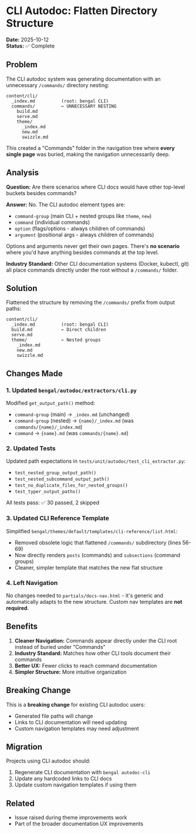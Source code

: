 # CLI Autodoc: Flatten Directory Structure

**Date:** 2025-10-12  
**Status:** ✅ Complete

## Problem

The CLI autodoc system was generating documentation with an unnecessary `/commands/` directory nesting:

```
content/cli/
  _index.md          (root: bengal CLI)
  commands/          ← UNNECESSARY NESTING
    build.md
    serve.md
    theme/
      _index.md
      new.md
      swizzle.md
```

This created a "Commands" folder in the navigation tree where **every single page** was buried, making the navigation unnecessarily deep.

## Analysis

**Question:** Are there scenarios where CLI docs would have other top-level buckets besides commands?

**Answer:** No. The CLI autodoc element types are:
- `command-group` (main CLI + nested groups like `theme`, `new`)
- `command` (individual commands)
- `option` (flags/options - always children of commands)
- `argument` (positional args - always children of commands)

Options and arguments never get their own pages. There's **no scenario** where you'd have anything besides commands at the top level.

**Industry Standard:** Other CLI documentation systems (Docker, kubectl, git) all place commands directly under the root without a `/commands/` folder.

## Solution

Flattened the structure by removing the `/commands/` prefix from output paths:

```
content/cli/
  _index.md          (root: bengal CLI)
  build.md           ← Direct children
  serve.md
  theme/             ← Nested groups
    _index.md
    new.md
    swizzle.md
```

## Changes Made

### 1. Updated `bengal/autodoc/extractors/cli.py`
Modified `get_output_path()` method:
- `command-group` (main) → `_index.md` (unchanged)
- `command-group` (nested) → `{name}/_index.md` (was `commands/{name}/_index.md`)
- `command` → `{name}.md` (was `commands/{name}.md`)

### 2. Updated Tests
Updated path expectations in `tests/unit/autodoc/test_cli_extractor.py`:
- `test_nested_group_output_path()`
- `test_nested_subcommand_output_path()`
- `test_no_duplicate_files_for_nested_groups()`
- `test_typer_output_paths()`

All tests pass: ✅ 30 passed, 2 skipped

### 3. Updated CLI Reference Template
Simplified `bengal/themes/default/templates/cli-reference/list.html`:
- Removed obsolete logic that flattened `/commands/` subdirectory (lines 56-69)
- Now directly renders `posts` (commands) and `subsections` (command groups)
- Cleaner, simpler template that matches the new flat structure

### 4. Left Navigation
No changes needed to `partials/docs-nav.html` - it's generic and automatically adapts to the new structure. Custom nav templates are **not required**.

## Benefits

1. **Cleaner Navigation:** Commands appear directly under the CLI root instead of buried under "Commands"
2. **Industry Standard:** Matches how other CLI tools document their commands
3. **Better UX:** Fewer clicks to reach command documentation
4. **Simpler Structure:** More intuitive organization

## Breaking Change

This is a **breaking change** for existing CLI autodoc users:
- Generated file paths will change
- Links to CLI documentation will need updating
- Custom navigation templates may need adjustment

## Migration

Projects using CLI autodoc should:
1. Regenerate CLI documentation with `bengal autodoc-cli`
2. Update any hardcoded links to CLI docs
3. Update custom navigation templates if using them

## Related

- Issue raised during theme improvements work
- Part of the broader documentation UX improvements
